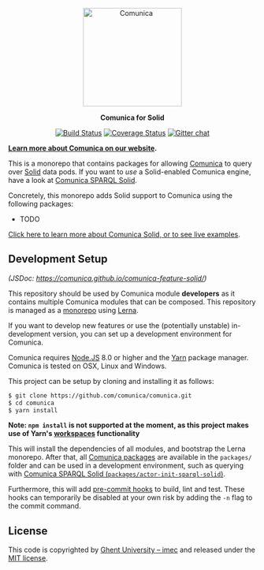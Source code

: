 <p align="center">
  <a href="https://comunica.dev/">
    <img alt="Comunica" src="https://comunica.dev/img/comunica_red.svg" width="200">
  </a>
</p>

<p align="center">
  <strong>Comunica for Solid</strong>
</p>

<p align="center">
<a href="https://github.com/comunica/comunica-feature-solid/actions?query=workflow%3ACI"><img src="https://github.com/comunica/comunica-feature-solid/workflows/CI/badge.svg" alt="Build Status"></a>
<a href="https://coveralls.io/github/comunica/comunica-feature-solid?branch=master"><img src="https://coveralls.io/repos/github/comunica/comunica-feature-solid/badge.svg?branch=master" alt="Coverage Status"></a>
<a href="https://gitter.im/comunica/Lobby"><img src="https://badges.gitter.im/comunica.png" alt="Gitter chat"></a>
</p>

**[Learn more about Comunica on our website](https://comunica.dev/).**

This is a monorepo that contains packages for allowing [Comunica](https://github.com/comunica/comunica) to query over [Solid](https://solidproject.org/) data pods.
If you want to _use_ a Solid-enabled Comunica engine, have a look at [Comunica SPARQL Solid](https://github.com/comunica/comunica-feature-solid/tree/master/packages/actor-init-sparql-solid).

Concretely, this monorepo adds Solid support to Comunica using the following packages:

* TODO

[Click here to learn more about Comunica Solid, or to see live examples](https://comunica.dev/docs/query/advanced/solid/).

## Development Setup

_(JSDoc: https://comunica.github.io/comunica-feature-solid/)_

This repository should be used by Comunica module **developers** as it contains multiple Comunica modules that can be composed.
This repository is managed as a [monorepo](https://github.com/babel/babel/blob/master/doc/design/monorepo.md)
using [Lerna](https://lernajs.io/).

If you want to develop new features
or use the (potentially unstable) in-development version,
you can set up a development environment for Comunica.

Comunica requires [Node.JS](http://nodejs.org/) 8.0 or higher and the [Yarn](https://yarnpkg.com/en/) package manager.
Comunica is tested on OSX, Linux and Windows.

This project can be setup by cloning and installing it as follows:

```bash
$ git clone https://github.com/comunica/comunica.git
$ cd comunica
$ yarn install
```

**Note: `npm install` is not supported at the moment, as this project makes use of Yarn's [workspaces](https://yarnpkg.com/lang/en/docs/workspaces/) functionality**

This will install the dependencies of all modules, and bootstrap the Lerna monorepo.
After that, all [Comunica packages](https://github.com/comunica/comunica-feature-solid/tree/master/packages) are available in the `packages/` folder
and can be used in a development environment, such as querying with [Comunica SPARQL Solid (`packages/actor-init-sparql-solid`)](https://github.com/comunica/comunica-feature-solid/tree/master/packages/actor-init-sparql-solid).

Furthermore, this will add [pre-commit hooks](https://www.npmjs.com/package/pre-commit)
to build, lint and test.
These hooks can temporarily be disabled at your own risk by adding the `-n` flag to the commit command.

## License
This code is copyrighted by [Ghent University – imec](http://idlab.ugent.be/)
and released under the [MIT license](http://opensource.org/licenses/MIT).
